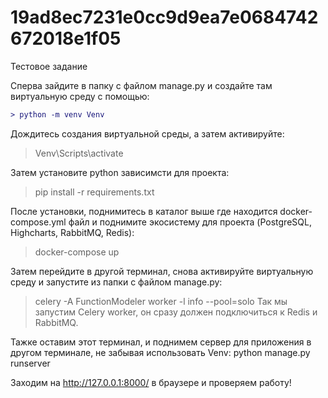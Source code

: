 # 19ad8ec7231e0cc9d9ea7e0684742672018e1f05
Тестовое задание

Сперва зайдите в папку с файлом manage.py и создайте там виртуальную среду с помощью:
```diff
> python -m venv Venv
```

Дождитесь создания виртуальной среды, а затем активируйте:
> Venv\Scripts\activate

Затем установите python зависимсти для проекта:
> pip install -r requirements.txt

После установки, поднимитесь в каталог выше где находится docker-compose.yml файл и поднимите экосистему для проекта
(PostgreSQL, Highcharts, RabbitMQ, Redis):
> docker-compose up

Затем перейдите в другой терминал, снова активируйте виртуальную среду и запустите из папки с файлом manage.py:
> celery -A FunctionModeler worker -l info --pool=solo
Так мы запустим Celery worker, он сразу должен подключиться к Redis и RabbitMQ.

Тажке оставим этот терминал, и поднимем сервер для приложения в другом терминале, не забывая использовать Venv:
python manage.py runserver

Заходим на http://127.0.0.1:8000/ в браузере и проверяем работу!
